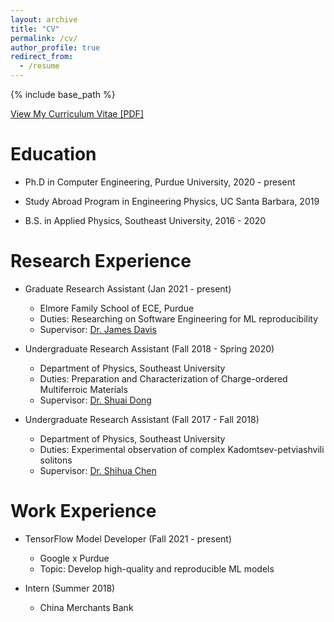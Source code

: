 ```yaml
---
layout: archive
title: "CV"
permalink: /cv/
author_profile: true
redirect_from:
  - /resume
---
```


{% include base_path %}

[View My Curriculum Vitae [PDF]](https://wenxin-jiang.github.io/files/CV.pdf)


Education
======

* Ph.D in Computer Engineering, Purdue University, 2020 - present

* Study Abroad Program in Engineering Physics, UC Santa Barbara, 2019
 
* B.S. in Applied Physics, Southeast University, 2016 - 2020

Research Experience
======
* Graduate Research Assistant (Jan 2021 - present)
  * Elmore Family School of ECE, Purdue
  * Duties: Researching on Software Engineering for ML reproducibility
  * Supervisor: [Dr. James Davis](https://davisjam.github.io/)

* Undergraduate Research Assistant (Fall 2018 - Spring 2020)
  * Department of Physics, Southeast University
  * Duties: Preparation and Characterization of Charge-ordered Multiferroic Materials
  * Supervisor: [Dr. Shuai Dong](https://physics.seu.edu.cn/sdong/)

* Undergraduate Research Assistant (Fall 2017 - Fall 2018)
  * Department of Physics, Southeast University
  * Duties: Experimental observation of complex Kadomtsev-petviashvili solitons
  * Supervisor: [Dr. Shihua Chen](https://physics.seu.edu.cn/2019/0116/c23159a258528/page.htm)

Work Experience
======
* TensorFlow Model Developer (Fall 2021 - present)
  * Google x Purdue
  * Topic: Develop high-quality and reproducible ML models

* Intern (Summer 2018)
  * China Merchants Bank

  